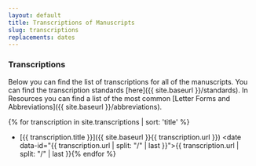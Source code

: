 ```yaml
---
layout: default
title: Transcriptions of Manuscripts
slug: transcriptions
replacements: dates
---
```


### Transcriptions

Below you can find the list of transcriptions for all of the manuscripts. You can find the transcription standards [here]({{ site.baseurl }}/standards)</a>. In Resources you can find a list of the most common [Letter Forms and Abbreviations]({{ site.baseurl }}/abbreviations).

<listing></listing>
{% for transcription in site.transcriptions | sort: 'title' %}
- [{{ transcription.title }}]({{ site.baseurl }}{{ transcription.url }}) <date data-id="{{ transcription.url | split: "/" | last }}">{{ transcription.url | split: "/" | last }}</date>{% endfor %}
